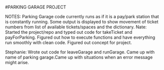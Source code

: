 #PARKING GARAGE PROJECT

NOTES: Parking Garage code currently runs as if it is a pay/park station that is constantly running. Some output is displayed to show movement of ticket numbers from list of available tickets/spaces and the dictionary.
Nate: 
Started the project/repo and typed out code for takeTicket and payForParking. Figured out how to execute functions and have everything run smoothly with clean code. Figured out concept for project.

Stephanie:
Wrote out code for leaveGarage and runGarage. Came up with name of parking garage.Came up with situations when an error message might arise. 
